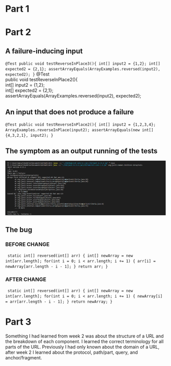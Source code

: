 # Part 1




# Part 2

## A failure-inducing input
`
   @Test
   public void testReverseInPlace3(){
  int[] input2 = {1,2};
  int[] expected2 = {2,1};
  assertArrayEquals(ArrayExamples.reversed(input2), expected2);
 }
 `
@Test  
public void testReverseInPlace2(){  
int[] input2 = {1,2};  
int[] expected2 = {2,1};  
assertArrayEquals(ArrayExamples.reversed(input2), expected2);  


## An input that does not produce a failure
`
  @Test
  public void testReverseInPlace2(){
    int[] input2 = {1,2,3,4};
    ArrayExamples.reverseInPlace(input2);
    assertArrayEquals(new int[]{4,3,2,1}, input2);
	} 
`
## The symptom as an output running of the tests
![Image](Symptoms.png)

## The bug
### BEFORE CHANGE
`  static int[] reversed(int[] arr) {
    int[] newArray = new int[arr.length];
    for(int i = 0; i < arr.length; i += 1) {
      arr[i] = newArray[arr.length - i - 1];
    }
    return arr;
  }
`

### AFTER CHANGE
`  static int[] reversed(int[] arr) {
    int[] newArray = new int[arr.length];
    for(int i = 0; i < arr.length; i += 1) {
      newArray[i] = arr[arr.length - i - 1];
    }
    return newArray;
  }
`


# Part 3
Something I had learned from week 2 was about the structure of a URL and the breakdown of each component. I learned the correct terminology for all parts of the URL. Previously I had only known about the domain of a URL, after week 2 I learned about the protocol, path/part, query, and anchor/fragment.

